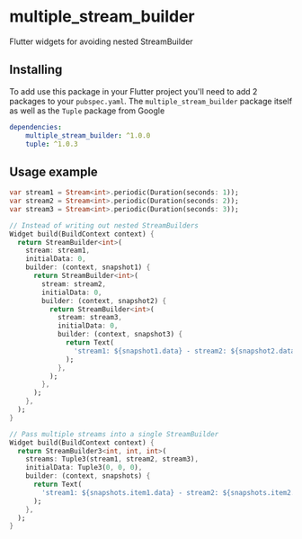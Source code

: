 # multiple_stream_builder

Flutter widgets for avoiding nested StreamBuilder

## Installing
To add use this package in your Flutter project you'll need to add 2 packages to your `pubspec.yaml`.
The `multiple_stream_builder` package itself as well as the `Tuple` package from Google
```yml
dependencies:
    multiple_stream_builder: ^1.0.0
    tuple: ^1.0.3
```

## Usage example

```dart
var stream1 = Stream<int>.periodic(Duration(seconds: 1));
var stream2 = Stream<int>.periodic(Duration(seconds: 2));
var stream3 = Stream<int>.periodic(Duration(seconds: 3));

// Instead of writing out nested StreamBuilders
Widget build(BuildContext context) {
  return StreamBuilder<int>(
    stream: stream1,
    initialData: 0,
    builder: (context, snapshot1) {
      return StreamBuilder<int>(
        stream: stream2,
        initialData: 0,
        builder: (context, snapshot2) {
          return StreamBuilder<int>(
            stream: stream3,
            initialData: 0,
            builder: (context, snapshot3) {
              return Text(
                'stream1: ${snapshot1.data} - stream2: ${snapshot2.data} - stream3: ${snapshot3.data}',
              );
            },
          );
        },
      );
    },
  );
}

// Pass multiple streams into a single StreamBuilder
Widget build(BuildContext context) {
  return StreamBuilder3<int, int, int>(
    streams: Tuple3(stream1, stream2, stream3),
    initialData: Tuple3(0, 0, 0),
    builder: (context, snapshots) {
      return Text(
        'stream1: ${snapshots.item1.data} - stream2: ${snapshots.item2.data} - stream3: ${snapshots.item3.data}',
      );
    },
  );
}
```